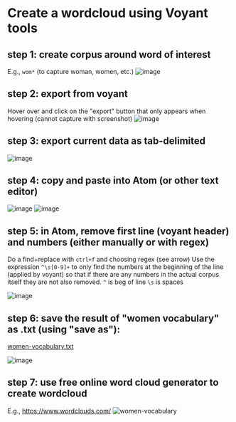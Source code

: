 # Create a wordcloud using Voyant tools

## step 1: create corpus around word of interest
E.g., `wom*` (to capture woman, women, etc.)
![image](https://user-images.githubusercontent.com/14779727/118019233-c2026c80-b326-11eb-9c78-5e37bb214187.png)

## step 2: export from voyant
Hover over and click on the "export" button that only appears when hovering (cannot capture with screenshot)
![image](https://user-images.githubusercontent.com/14779727/118016677-ac3f7800-b323-11eb-92aa-3044c0a3f219.png)

## step 3: export current data as tab-delimited
![image](https://user-images.githubusercontent.com/14779727/118016817-d8f38f80-b323-11eb-9ae4-376ab6d7b3eb.png)

## step 4: copy and paste into Atom (or other text editor)
![image](https://user-images.githubusercontent.com/14779727/118016918-fcb6d580-b323-11eb-92d7-9f92e8633f56.png)
![image](https://user-images.githubusercontent.com/14779727/118017110-3556af00-b324-11eb-9c39-0866d7cd1729.png)

## step 5: in Atom, remove first line (voyant header) and numbers (either manually or with regex)
Do a find+replace with `ctrl+f` and choosing regex (see arrow)
Use the expression `^\s[0-9]+` to only find the numbers at the beginning of the line (applied by voyant) so that if there are any numbers in the actual corpus itself they are not also removed.
`^` is beg of line
`\s` is spaces

![image](https://user-images.githubusercontent.com/14779727/118017440-9c746380-b324-11eb-9653-e465c33a0d14.png)

## step 6: save the result of "women vocabulary" as .txt (using "save as"):
[women-vocabulary.txt](https://github.com/cu-mkp/sandbox/files/6468040/women-vocabulary.txt)

![image](https://user-images.githubusercontent.com/14779727/118018133-6a173600-b325-11eb-8581-0126aff3b98b.png)

## step 7: use free online word cloud generator to create wordcloud
E.g., https://www.wordclouds.com/
![women-vocabulary](https://user-images.githubusercontent.com/14779727/118018958-6df78800-b326-11eb-907f-037dc609284a.png)
